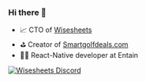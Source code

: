 ### Hi there 👋

- 📈 CTO of [Wisesheets](https://wisesheets.io)
- ⛳️ Creator of [Smartgolfdeals.com](https://www.smartgolfdeals.com)
- 👨‍💻 React-Native developer at Entain

[![Wisesheets Discord](https://badgen.net/discord/members/z8PgPqhCxs)](https://discord.gg/z8PgPqhCxs)
